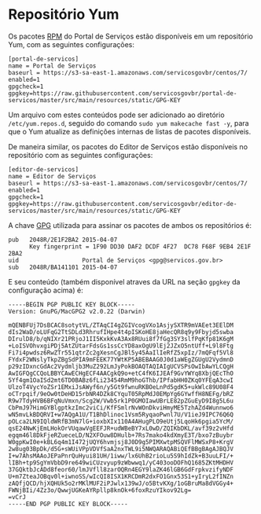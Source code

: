 # Repositório Yum

Os pacotes [RPM] do Portal de Serviços estão disponíveis em um repositório Yum, com as seguintes configurações:

```
[portal-de-servicos]
name = Portal de Serviços
baseurl = https://s3-sa-east-1.amazonaws.com/servicosgovbr/centos/7/
enabled=1
gpgcheck=1
gpgkey=https://raw.githubusercontent.com/servicosgovbr/portal-de-servicos/master/src/main/resources/static/GPG-KEY
```

Um arquivo com estes conteúdos pode ser adicionado ao diretório `/etc/yum.repos.d`, seguido do comando `sudo yum makecache fast -y`, para que o Yum atualize as definições internas de listas de pacotes disponíveis.

De maneira similar, os pacotes do Editor de Serviços estão disponíveis no repositório com as seguintes configurações:

```
[editor-de-servicos]
name = Editor de Serviços
baseurl = https://s3-sa-east-1.amazonaws.com/servicosgovbr/centos/7/
enabled=1
gpgcheck=1
gpgkey=https://raw.githubusercontent.com/servicosgovbr/editor-de-servicos/master/src/main/resources/static/GPG-KEY
```

A chave [GPG] utilizada para assinar os pacotes de ambos os repositórios é:

```
pub   2048R/2E1F2BA2 2015-04-07
      Key fingerprint = 1F90 DD30 DAF2 DCDF 4F27  DC78 F68F 9EB4 2E1F 2BA2
uid                  Portal de Serviços <gpg@servicos.gov.br>
sub   2048R/BA141101 2015-04-07
```

E seu conteúdo (também disponível atraves da URL na seção `gpgkey` da configuração acima) é:

```
-----BEGIN PGP PUBLIC KEY BLOCK-----
Version: GnuPG/MacGPG2 v2.0.22 (Darwin)

mQENBFUj7DsBCAC8sotytVL/ZTAqCI4gZGIVcogVXo1AsjySXTR9mVAEet3EElDM
dIs2WaD/oLUFqG2TtSDLd3RhrufIHpe4t4pISKoHE8jaHecQR8q9y9Fbyjd5swba
DIrulD8/b/qNIXr21PRjoJ1II5KxkKvA3Ax8RUui8f7fGg3SY3slfPqKfp81K6gM
+LoISVOhvxgiPDj5AtZUtarFdsGs1ssCcYD8axOgU9lEj2JZxO5ntUff+L9l8Ftg
Fi7i4pwdsz6RwZTr551qtrZc2gXesnCgJBl5y45AaIlIeRfZ5xpIz/7mQFqf5Vl8
FYdxF2WNslyTkpZBgSdPIA9mFEEK77YWtKP5ABEBAAG0J0d1aWEgZGUgU2VydmnD
p29zIDxncGdAc2Vydmljb3MuZ292LmJyPokBOAQTAQIAIgUCVSPsOwIbAwYLCQgH
AwIGFQgCCQoLBBYCAwECHgECF4AACgkQ9o+etC4fK6IJEAf9GvYWYq8XbjQEcThO
5Yf4gm1OaISd2mt6TD0BABz6fLi23454RmM9hoGThb/IPfabHH0ZKq0YFEqA3cwI
UlzoT4VycYoZSr1EMxiJsAWyf6n/y5Gt9fwnuRKBOeLnPd5gdK5+ukWlc89U08F4
oCTrpqif/9eOw0tDeHD15rbNR4DZk8CYquT05RpMdJ0EMpYg6GYwffH8NEFg/bRZ
R9w7TdyHVB6BFqNuVmxn/Scg2W/Vwb5rk1P0GMOIawUBrLE82pZGuEyD9I8g5L6u
CbPmJ97HimGYBlgptkzImc2viCi/KfFSmlrNvWOnDkviHmyME5TzhAZd4Wunnwo6
wN5mvLkBDQRVI+w7AQgA1U/T1BhDlinoc1Vsm5RyqaoPwnl7U/V1ieJ9IPC76Q6Q
pOLca2LN9IQldWRfB3mN7lG+ioxbXIx110A4AHugPLO9eUtj5LqoHk6pgia5YcM/
qsE24NwKjEmLHokOrVUqawVgEEFJR+udWBeBY7xL0wD/ZQIKbDKL/avf39z2vHfd
egqm46l8DkFjeRZueceLD/N2XFOuw8DHulb+7Rs7mako4kdXmyE3T/bxo7zBuybr
W0gpKwI0e+kBL6q4m1I472jUQY6hvmjsj8J0D9g5PIMXwtpMSQVFlMWSxP8+KrgV
2w8ug03BpDk/d5G+sWUiVPpVDVfSaA2nxTWL9i5NWQARAQABiQEfBBgBAgAJBQJV
I+w7AhsMAAoJEPaPnrQuHyui81UH/1iww/lx6UhB2rioLu5S9hIdZk+B3uuLFI/+
lIBh+tp9SgYmVbbD9re649wiCUzvyup9zWbwwq1/yC403ooDOFhQ1685ZKtMHDHV
37GQktbJcADd8feor60/lmJVfll8zarOQRn4EGY9laZK46lGB6GdFrpkvzifyNDF
U+m7ZteaJOBqv0l+iwnoSS/wIcQI8ISX1KRCDmR2dxFO1Gnx53S1+yIryL2fINZn
zAQfjQCD/hjXQHUk5o2rMKlMUF2iPJwlx139wJ/o5BtvKXg/1oGBruMa8dVGGy4+
FWNjBIi/4Zz3o/QwwjUGKeAYRpllp8knOk+6foxRzuYIkov92Lg=
=vCrJ
-----END PGP PUBLIC KEY BLOCK-----
```

[RPM]:http://www.rpm.org
[GPG]:https://www.gnupg.org/
